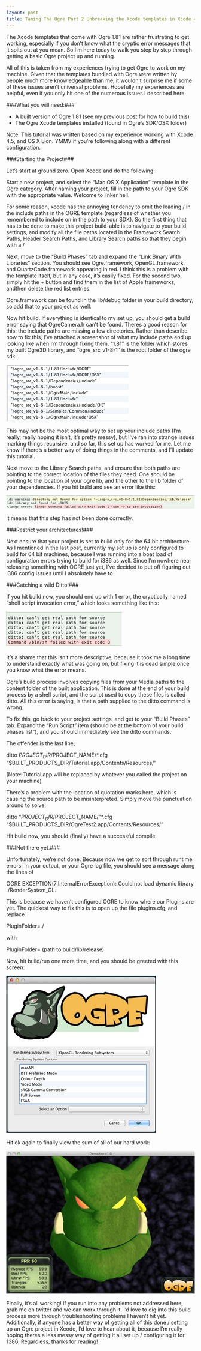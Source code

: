 ```yaml
---
layout: post
title: Taming The Ogre Part 2 Unbreaking the Xcode templates in Xcode 4.5
---
```


The Xcode templates that come with Ogre 1.81 are rather frustrating to get working, especially if you don’t know what the cryptic error messages that it spits out at you mean. So I’m here today to walk you step by step through getting a basic Ogre project up and running.

All of this is taken from my experiences trying to get Ogre to work on my machine. Given that the templates bundled with Ogre were written by people much more knowledgeable than me, it wouldn’t surprise me if some of these issues aren’t universal problems. Hopefully my experiences are helpful, even if you only hit one of the numerous issues I described here.


###What you will need:###

* A built version of Ogre 1.81 (see my previous post for how to build this)
* The Ogre Xcode templates installed (found in Ogre’s SDK/OSX folder)

Note: This tutorial was written based on my experience working with Xcode 4.5, and OS X Lion. YMMV if you’re following along with a different configuration.

###Starting the Project###

Let’s start at ground zero. Open Xcode and do the following:

Start a new project, and select the “Mac OS X Application” template in the Ogre category.
After naming your project, fill in the path to your Ogre SDK with the appropriate value.
Welcome to linker hell. 

For some reason, xcode has the annoying tendency to omit the leading / in the include paths in the OGRE template (regardless of whether you remembered to include on in the path to your SDK). So the first thing that has to be done to make this project build-able is to navigate to your build settings, and modify all the file paths located in the Framework Search Paths, Header Search Paths, and Library Search paths so that they begin with a /

Next, move to the “Build Phases” tab and expand the “Link Binary With Libraries” section. You should see Ogre.framework, OpenGL.framework, and QuartzCode.framework appearing in red. I think this is a problem with the template itself, but in any case, it’s easily fixed. For the second two, simply hit the + button and find them in the list of Apple frameworks, andthen delete the red list entries.

Ogre.framework can be found in the lib/debug folder in your build directory, so add that to your project as well.

Now hit build. If everything is identical to my set up, you should get a build error saying that OgreCamera.h can’t be found. Theres a good reason for this: the include paths are missing a few directories. Rather than describe how to fix this, I’ve attached a screenshot of what my include paths end up looking like when I’m through fixing them. “1.81″ is the folder which stores my built Ogre3D library, and “ogre_src_v1-8-1″ is the root folder of the ogre sdk.

![Include Paths](/images/post_images/taming-the-ogre2/include_paths.png)

This may not be the most optimal way to set up your include paths (I’m really, really hoping it isn’t, it’s pretty messy), but I’ve ran into strange issues marking things recursive, and so far, this set up has worked for me. Let me know if there’s a better way of doing things in the comments, and I’ll update this tutorial.

Next move to the Library Search paths, and ensure that both paths are pointing to the correct location of the files they need. One should be pointing to the location of your ogre lib, and the other to the lib folder of your dependencies. If you hit build and see an error like this:

![Error Message](/images/post_images/taming-the-ogre2/lOIS_error.png)

it means that this step has not been done correctly.

###Restrict your architectures!###

Next ensure that your project is set to build only for the 64 bit architecture. As I mentioned in the last post, currently my set up is only configured to build for 64 bit machines, because I was running into a boat load of configuration errors trying to build for i386 as well. Since I’m nowhere near releasing something with OGRE just yet, I’ve decided to put off figuring out i386 config issues until I absolutely have to.

###Catching a wild Ditto!###

If you hit build now, you should end up with 1 error, the cryptically named “shell script invocation error,” which looks something like this:

![Ditto Error](/images/post_images/taming-the-ogre2/ditto_error.png)


It’s a shame that this isn’t more descriptive, because it took me a long time to understand exactly what was going on, but fixing it is dead simple once you know what the error means.

Ogre’s build process involves copying files from your Media paths to the content folder of the built application. This is done at the end of your build process by a shell script, and the script used to copy these files is called ditto. All this error is saying, is that a path supplied to the ditto command is wrong.

To fix this, go back to your project settings, and get to your “Build Phases” tab. Expand the “Run Script” item (should be at the bottom of your build phases list”), and you should immediately see the ditto commands.

The offender is the last line,

ditto $PROJECT_DIR/$PROJECT_NAME/&#42;.cfg &ldquo;$BUILT_PRODUCTS_DIR/Tutorial.app/Contents/Resources/&rdquo;

(Note: Tutorial.app will be replaced by whatever you called the project on your machine)

There’s a problem with the location of quotation marks here, which is causing the source path to be misinterpreted. Simply move the punctuation around to solve:

ditto &ldquo;$PROJECT_DIR/$PROJECT_NAME/&rdquo;&#42;.cfg &ldquo;$BUILT_PRODUCTS_DIR/OgreTest2.app/Contents/Resources/&rdquo;

Hit build now, you should (finally) have a successful compile.

###Not there yet.###

Unfortunately, we’re not done. Because now we get to sort through runtime errors. In your output, or your Ogre log file, you should see a message along the lines of

OGRE EXCEPTION(7:InternalErrorException): Could not load dynamic library ./RenderSystem_GL.

This is because we haven’t configured OGRE to know where our Plugins are yet. The quickest way to fix this is to open up the file plugins.cfg, and replace

PluginFolder=./

with

PluginFolder= (path to build/lib/release)

 

Now, hit build/run one more time, and you should be greeted with this screen:

![Config Screen](/images/post_images/taming-the-ogre2/config_screen.png)


Hit ok again to finally view the sum of all of our hard work:


![Config Screen](/images/post_images/taming-the-ogre2/ogrehead.png)


Finally, it’s all working! If you run into any problems not addressed here, grab me on twitter and we can work through it. I’d love to dig into this build process more through troubleshooting problems I haven’t hit yet. Additionally, if anyone has a better way of getting all of this done / setting up an Ogre project in Xcode, I’d love to hear about it, because I’m really hoping theres a less messy way of getting it all set up / configuring it for 1386. Regardless, thanks for reading!
